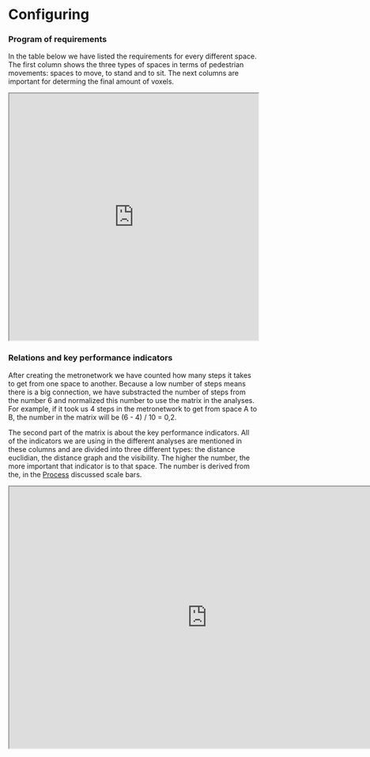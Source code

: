 # Configuring

### Program of requirements

In the table below we have listed the requirements for every different space. The first column shows the three types of spaces in terms of pedestrian movements: spaces to move, to stand and to sit. The next columns are important for determing the final amount of voxels. 

<iframe src="https://docs.google.com/spreadsheets/d/e/2PACX-1vSUts8k7R4_hz2rWuhN4-NteNzJmuPFeRJRk3Ekk6k-xDcrgBCpJfwdwzhqgC7oA_asSa_BA_fxlSIh/pubhtml?gid=0&amp;single=true&amp;widget=true&amp;headers=false" style="width:100%;height:500px;"></iframe>

### Relations and key performance indicators

After creating the metronetwork we have counted how many steps it takes to get from one space to another. Because a low number of steps means there is a big connection, we have substracted the number of steps from the number 6 and normalized this number to use the matrix in the analyses. 
For example, if it took us 4 steps in the metronetwork to get from space A to B, the number in the matrix will be (6 - 4) / 10 = 0,2.

The second part of the matrix is about the key performance indicators. All of the indicators we are using in the different analyses are mentioned in these columns and are divided into three different types: the distance euclidian, the distance graph and the visibility. The higher the number, the more important that indicator is to that space. The number is derived from the, in the [Process](/spatial_computing_project_template/A2_Configuring/Process/#sun-access) discussed scale bars. 

<iframe src="https://docs.google.com/spreadsheets/d/e/2PACX-1vQcpjVZX_gdd3hFW6zgmu7Q4eKo0jPqa0bc6EQ1h4m_2R7WvXYYZ_3wB0C8myXJ2_uJgH-8gq1pUT8o/pubhtml?gid=0&amp;single=true&amp;widget=true&amp;headers=false" style="width:800px;height:530px;"></iframe>
